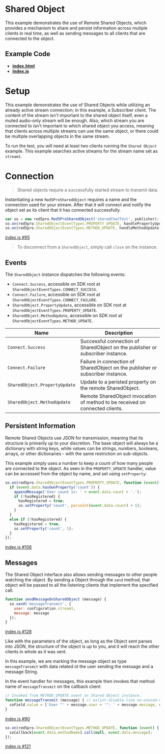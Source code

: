 # Shared Object

This example demonstrates the use of Remote Shared Objects, which provides a mechanism to share and persist information across mutiple clients in real time, as well as sending messages to all clients that are connected to the object.

## Example Code

- **[index.html](index.html)**
- **[index.js](index.js)**

# Setup

This example demonstrates the use of Shared Objects while utilizing an already active stream connection; in this example, a Subscriber client. The content of the stream isn't important to the shared object itself, even a muted audio-only stream will be enough. Also, which stream you are connected to isn't important to which shared object you access, meaning that clients across multiple streams can use the same object, or there could be multiple overlapping objects in the same stream.

To run the test, you will need at least two clients running the `Shared Object` example. This example searches active streams for the stream name set as `stream1`.

# Connection

> Shared objects require a successfully started stream to transmit data.

Instantiating a new `Red5ProSharedObject` requires a name and the connection used for your stream. After that it will connect and notify the object set as its client that it has connected successfully.

```js
var so = new red5pro.Red5ProSharedObject('sharedChatTest', publisher);
so.on(red5pro.SharedObjectEventTypes.PROPERTY_UPDATE, handlePropertyUpdate);
so.on(red5pro.SharedObjectEventTypes.METHOD_UPDATE, handleMethodUpdate);
```

[index.js #95](index.js#L95)

> To disconnect from a `SharedObject`, simply call `close` on the instance.

## Events

The `SharedObject` instance dispatches the following events:

* `Connect.Success`, accessible on SDK root at `SharedObjectEventTypes.CONNECT_SUCCESS`.
* `Connect.Failure`, accessible on SDK root at `SharedObjectEventTypes.CONNECT_FAILURE`.
* `SharedObject.PropertyUpdate`, accessible on SDK root at `SharedObjectEventTypes.PROPERTY_UPDATE`.
* `SharedObject.MethodUpdate`, accessible on SDK root at `SharedObjectEventTypes.METHOD_UPDATE`.

| Name | Description |
| --- | --- |
| `Connect.Success` | Successful connection of SharedObject on the publisher or subscriber instance. |
| `Connect.Failure` | Failure in connection of SharedObject on the publisher or subscriber instance. |
| `SharedObject.PropertyUpdate` | Update to a peristed property on the remote SharedObject. |
| `SharedObject.MethodUpdate` | Remote SharedObject invocation of method to be received on connected clients. |

## Persistent Information

Remote Shared Objects use JSON for transmission, meaning that its structure is primarily up to your discretion. The base object will always be a dictionary with string keys, while values can be strings, numbers, booleans, arrays, or other dictionaries - with the same restriction on sub-objects.

This example simply uses a number to keep a count of how many people are connected to the object. As seen in the `PROPERTY_UPDATE` handler, value can be accessed from the object by name, and set using `setProperty`:

```js
so.on(red5pro.SharedObjectEventTypes.PROPERTY_UPDATE, function (event) {
  if (event.data.hasOwnProperty('count')) {
    appendMessage('User count is: ' + event.data.count + '.');
    if (!hasRegistered) {
      hasRegistered = true;
      so.setProperty('count', parseInt(event.data.count) + 1);
    }
  }
  else if (!hasRegistered) {
    hasRegistered = true;
    so.setProperty('count', 1);
  }
});
```

[index.js #106](index#L106)

## Messages

The Shared Object interface also allows sending messages to other people watching the object. By sending a Object through the `send` method, that object will be passed to all the listening clients that implement the specified call.

```js
function sendMessageOnSharedObject (message) {
  so.send('messageTransmit', {
    user: configuration.stream1,
    message: message
  });
}
```

[index.js #128](index.js#L128)

Like with the parameters of the object, as long as the Object sent parses into JSON, the structure of the object is up to you, and it will reach the other clients in whole as it was sent.

In this example, we are marking the message object as type `messageTransmit` with data related ot the user sending the message and a message String.

In the event handler for messages, this example then invokes that method name of `messageTransmit` on the callback client:

```js
// Invoked from METHOD_UPDATE event on Shared Object instance.
function messageTransmit (message) { // eslint-disable-line no-unused-vars
  soField.value = ['User "' + message.user + '": ' + message.message, soField.value].join('\n');
}
```

[index.js #90](index.js#L90)

```js
so.on(red5pro.SharedObjectEventTypes.METHOD_UPDATE, function (event) {
  soCallback[event.data.methodName].call(null, event.data.message);
});
```

[index.js #121](index.js#L121)

